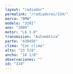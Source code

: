 ```yaml
---
layout: "radiador"
permalink: "/radiadores/334/"
marca: "BMW"
modelo: "328I"
ano: "2009"
motor: "L6 3.0"
transmision: "Automática"
parte: "438456"
clima: "Con clima"
alto: "23 5/8"
ancho: "18 1/8"
observaciones: ""
id: "334"
---
```


